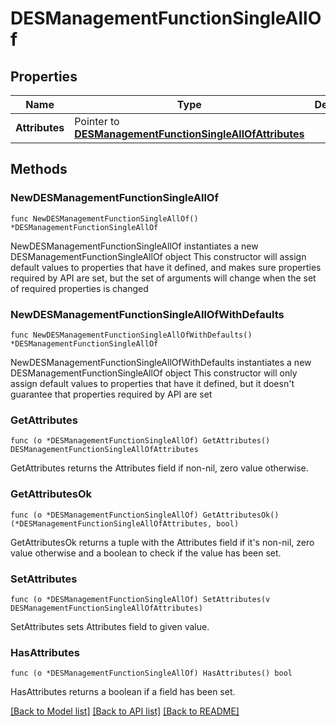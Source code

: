 # DESManagementFunctionSingleAllOf

## Properties

Name | Type | Description | Notes
------------ | ------------- | ------------- | -------------
**Attributes** | Pointer to [**DESManagementFunctionSingleAllOfAttributes**](DESManagementFunctionSingleAllOfAttributes.md) |  | [optional] 

## Methods

### NewDESManagementFunctionSingleAllOf

`func NewDESManagementFunctionSingleAllOf() *DESManagementFunctionSingleAllOf`

NewDESManagementFunctionSingleAllOf instantiates a new DESManagementFunctionSingleAllOf object
This constructor will assign default values to properties that have it defined,
and makes sure properties required by API are set, but the set of arguments
will change when the set of required properties is changed

### NewDESManagementFunctionSingleAllOfWithDefaults

`func NewDESManagementFunctionSingleAllOfWithDefaults() *DESManagementFunctionSingleAllOf`

NewDESManagementFunctionSingleAllOfWithDefaults instantiates a new DESManagementFunctionSingleAllOf object
This constructor will only assign default values to properties that have it defined,
but it doesn't guarantee that properties required by API are set

### GetAttributes

`func (o *DESManagementFunctionSingleAllOf) GetAttributes() DESManagementFunctionSingleAllOfAttributes`

GetAttributes returns the Attributes field if non-nil, zero value otherwise.

### GetAttributesOk

`func (o *DESManagementFunctionSingleAllOf) GetAttributesOk() (*DESManagementFunctionSingleAllOfAttributes, bool)`

GetAttributesOk returns a tuple with the Attributes field if it's non-nil, zero value otherwise
and a boolean to check if the value has been set.

### SetAttributes

`func (o *DESManagementFunctionSingleAllOf) SetAttributes(v DESManagementFunctionSingleAllOfAttributes)`

SetAttributes sets Attributes field to given value.

### HasAttributes

`func (o *DESManagementFunctionSingleAllOf) HasAttributes() bool`

HasAttributes returns a boolean if a field has been set.


[[Back to Model list]](../README.md#documentation-for-models) [[Back to API list]](../README.md#documentation-for-api-endpoints) [[Back to README]](../README.md)


